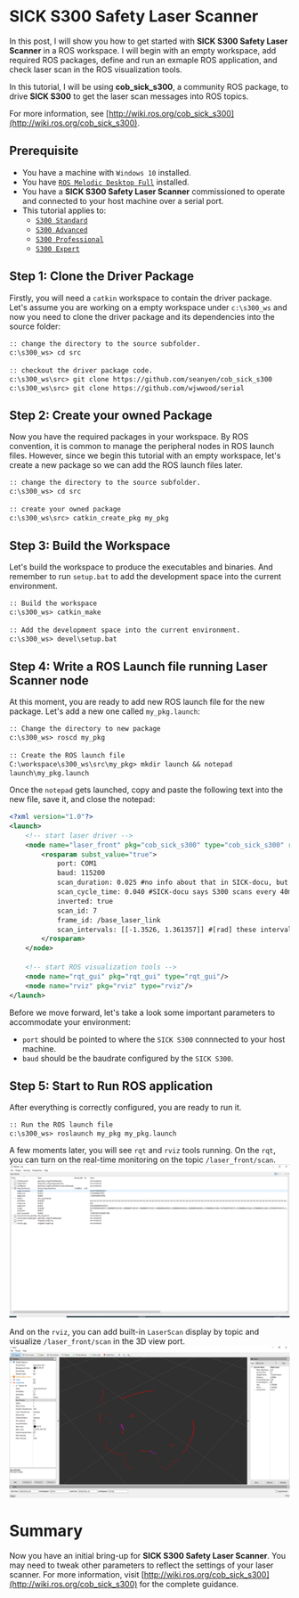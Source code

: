 SICK S300 Safety Laser Scanner
==============================

In this post, I will show you how to get started with **SICK S300 Safety Laser Scanner** in a ROS workspace.
I will begin with an empty workspace, add required ROS packages, define and run an exmaple ROS application, and check laser scan in the ROS visualization tools.

In this tutorial, I will be using **cob_sick_s300**, a community ROS package, to drive **SICK S300** to get the laser scan messages into ROS topics.

For more information, see [http://wiki.ros.org/cob_sick_s300](http://wiki.ros.org/cob_sick_s300).

## Prerequisite

  * You have a machine with `Windows 10` installed.
  * You have [`ROS Melodic Desktop Full`](https://wiki.ros.org/Installation/Windows) installed.
  * You have a **SICK S300 Safety Laser Scanner** commissioned to operate and connected to your host machine over a serial port.
  * This tutorial applies to:
    - [`S300 Standard`](http://www.sick.com/s300_standard)
    - [`S300 Advanced`](http://www.sick.com/s300_advanced)
    - [`S300 Professional`](http://www.sick.com/s300_professional)
    - [`S300 Expert`](http://www.sick.com/s300_expert)

## Step 1: Clone the Driver Package

Firstly, you will need a `catkin` workspace to contain the driver package.
Let's assume you are working on a empty workspace under `c:\s300_ws` and now you need to clone the driver package and its dependencies into the source folder:

```no-highlight
:: change the directory to the source subfolder.
c:\s300_ws> cd src

:: checkout the driver package code.
c:\s300_ws\src> git clone https://github.com/seanyen/cob_sick_s300
c:\s300_ws\src> git clone https://github.com/wjwwood/serial
```

## Step 2: Create your owned Package

Now you have the required packages in your workspace.
By ROS convention, it is common to manage the peripheral nodes in ROS launch files.
However, since we begin this tutorial with an empty workspace, let's create a new package so we can add the ROS launch files later.

```no-highlight
:: change the directory to the source subfolder.
c:\s300_ws> cd src

:: create your owned package
c:\s300_ws\src> catkin_create_pkg my_pkg
```

## Step 3: Build the Workspace

Let's build the workspace to produce the executables and binaries.
And remember to run `setup.bat` to add the development space into the current environment.

```no-highlight
:: Build the workspace
c:\s300_ws> catkin_make

:: Add the development space into the current environment.
c:\s300_ws> devel\setup.bat
```

## Step 4: Write a ROS Launch file running Laser Scanner node

At this moment, you are ready to add new ROS launch file for the new package.
Let's add a new one called `my_pkg.launch`:

```no-highlight
:: Change the directory to new package
c:\s300_ws> roscd my_pkg

:: Create the ROS launch file
C:\workspace\s300_ws\src\my_pkg> mkdir launch && notepad launch\my_pkg.launch
```

Once the `notepad` gets launched, copy and paste the following text into the new file, save it, and close the notepad:

```xml
<?xml version="1.0"?>
<launch>
    <!-- start laser driver -->
    <node name="laser_front" pkg="cob_sick_s300" type="cob_sick_s300" respawn="false" output="screen">
        <rosparam subst_value="true">
            port: COM1
            baud: 115200
            scan_duration: 0.025 #no info about that in SICK-docu, but 0.025 is believable and looks good in rviz
            scan_cycle_time: 0.040 #SICK-docu says S300 scans every 40ms
            inverted: true
            scan_id: 7
            frame_id: /base_laser_link
            scan_intervals: [[-1.3526, 1.361357]] #[rad] these intervals are included to the scan
        </rosparam>
    </node>

    <!-- start ROS visualization tools -->
    <node name="rqt_gui" pkg="rqt_gui" type="rqt_gui"/>
    <node name="rviz" pkg="rviz" type="rviz"/>
</launch>
```

Before we move forward, let's take a look some important parameters to accommodate your environment:

  * `port` should be pointed to where the `SICK S300` connnected to your host machine.
  * `baud` should be the baudrate configured by the `SICK S300`.

## Step 5: Start to Run ROS application

After everything is correctly configured, you are ready to run it.

```no-highlight
:: Run the ROS launch file
c:\s300_ws> roslaunch my_pkg my_pkg.launch
```

A few moments later, you will see `rqt` and `rviz` tools running.
On the `rqt`, you can turn on the real-time monitoring on the topic `/laser_front/scan`.
![](./rqt.png)

And on the `rviz`, you can add built-in `LaserScan` display by topic and visualize `/laser_front/scan` in the 3D view port.
![](./rviz.png)

# Summary

Now you have an initial bring-up for **SICK S300 Safety Laser Scanner**.
You may need to tweak other parameters to reflect the settings of your laser scanner.
For more information, visit [http://wiki.ros.org/cob_sick_s300](http://wiki.ros.org/cob_sick_s300) for the complete guidance.
